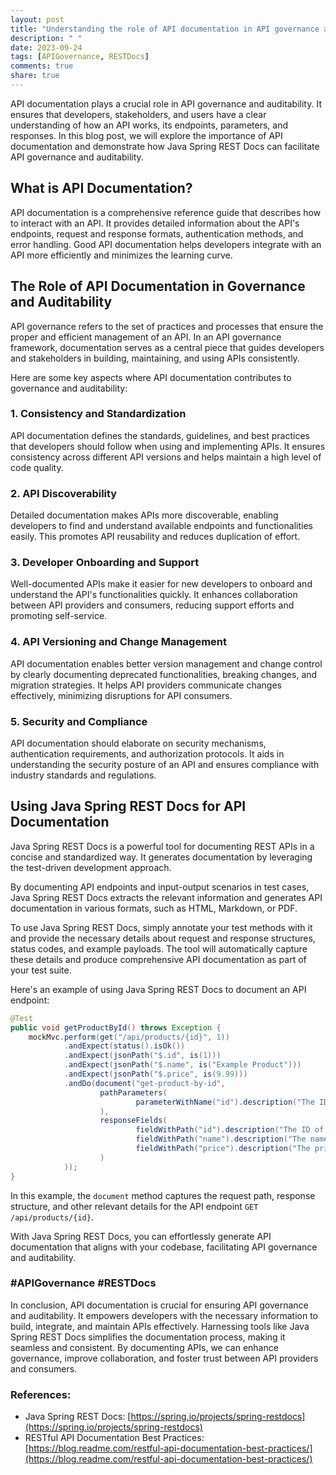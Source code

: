 ```yaml
---
layout: post
title: "Understanding the role of API documentation in API governance and auditability with Java Spring REST Docs"
description: " "
date: 2023-09-24
tags: [APIGovernance, RESTDocs]
comments: true
share: true
---
```


API documentation plays a crucial role in API governance and auditability. It ensures that developers, stakeholders, and users have a clear understanding of how an API works, its endpoints, parameters, and responses. In this blog post, we will explore the importance of API documentation and demonstrate how Java Spring REST Docs can facilitate API governance and auditability.

## What is API Documentation?

API documentation is a comprehensive reference guide that describes how to interact with an API. It provides detailed information about the API's endpoints, request and response formats, authentication methods, and error handling. Good API documentation helps developers integrate with an API more efficiently and minimizes the learning curve.

## The Role of API Documentation in Governance and Auditability

API governance refers to the set of practices and processes that ensure the proper and efficient management of an API. In an API governance framework, documentation serves as a central piece that guides developers and stakeholders in building, maintaining, and using APIs consistently.

Here are some key aspects where API documentation contributes to governance and auditability:

### 1. Consistency and Standardization
API documentation defines the standards, guidelines, and best practices that developers should follow when using and implementing APIs. It ensures consistency across different API versions and helps maintain a high level of code quality.

### 2. API Discoverability
Detailed documentation makes APIs more discoverable, enabling developers to find and understand available endpoints and functionalities easily. This promotes API reusability and reduces duplication of effort.

### 3. Developer Onboarding and Support
Well-documented APIs make it easier for new developers to onboard and understand the API's functionalities quickly. It enhances collaboration between API providers and consumers, reducing support efforts and promoting self-service.

### 4. API Versioning and Change Management
API documentation enables better version management and change control by clearly documenting deprecated functionalities, breaking changes, and migration strategies. It helps API providers communicate changes effectively, minimizing disruptions for API consumers.

### 5. Security and Compliance
API documentation should elaborate on security mechanisms, authentication requirements, and authorization protocols. It aids in understanding the security posture of an API and ensures compliance with industry standards and regulations.

## Using Java Spring REST Docs for API Documentation

Java Spring REST Docs is a powerful tool for documenting REST APIs in a concise and standardized way. It generates documentation by leveraging the test-driven development approach.

By documenting API endpoints and input-output scenarios in test cases, Java Spring REST Docs extracts the relevant information and generates API documentation in various formats, such as HTML, Markdown, or PDF.

To use Java Spring REST Docs, simply annotate your test methods with it and provide the necessary details about request and response structures, status codes, and example payloads. The tool will automatically capture these details and produce comprehensive API documentation as part of your test suite.

Here's an example of using Java Spring REST Docs to document an API endpoint:

```java
@Test
public void getProductById() throws Exception {
    mockMvc.perform(get("/api/products/{id}", 1))
            .andExpect(status().isOk())
            .andExpect(jsonPath("$.id", is(1)))
            .andExpect(jsonPath("$.name", is("Example Product")))
            .andExpect(jsonPath("$.price", is(9.99)))
            .andDo(document("get-product-by-id",
                    pathParameters(
                            parameterWithName("id").description("The ID of the product")
                    ),
                    responseFields(
                            fieldWithPath("id").description("The ID of the product"),
                            fieldWithPath("name").description("The name of the product"),
                            fieldWithPath("price").description("The price of the product")
                    )
            ));
}
```

In this example, the `document` method captures the request path, response structure, and other relevant details for the API endpoint `GET /api/products/{id}`.

With Java Spring REST Docs, you can effortlessly generate API documentation that aligns with your codebase, facilitating API governance and auditability.

### #APIGovernance #RESTDocs

In conclusion, API documentation is crucial for ensuring API governance and auditability. It empowers developers with the necessary information to build, integrate, and maintain APIs effectively. Harnessing tools like Java Spring REST Docs simplifies the documentation process, making it seamless and consistent. By documenting APIs, we can enhance governance, improve collaboration, and foster trust between API providers and consumers.

### References:
- Java Spring REST Docs: [https://spring.io/projects/spring-restdocs](https://spring.io/projects/spring-restdocs)
- RESTful API Documentation Best Practices: [https://blog.readme.com/restful-api-documentation-best-practices/](https://blog.readme.com/restful-api-documentation-best-practices/)